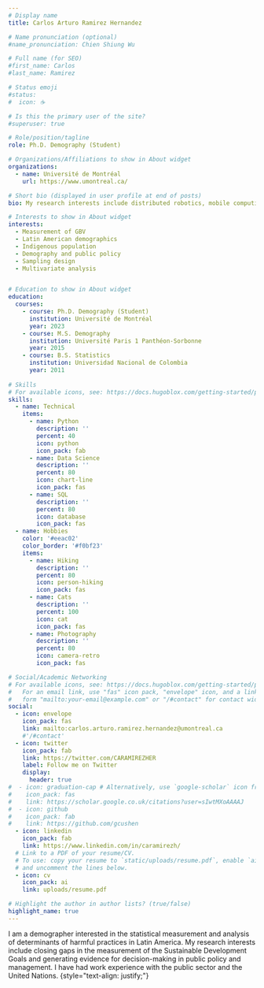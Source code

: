 ```yaml
---
# Display name
title: Carlos Arturo Ramirez Hernandez

# Name pronunciation (optional)
#name_pronunciation: Chien Shiung Wu

# Full name (for SEO)
#first_name: Carlos
#last_name: Ramirez

# Status emoji
#status:
#  icon: ☕️

# Is this the primary user of the site?
#superuser: true

# Role/position/tagline
role: Ph.D. Demography (Student)

# Organizations/Affiliations to show in About widget
organizations:
  - name: Université de Montréal
    url: https://www.umontreal.ca/

# Short bio (displayed in user profile at end of posts)
bio: My research interests include distributed robotics, mobile computing and programmable matter.

# Interests to show in About widget
interests:
  - Measurement of GBV
  - Latin American demographics
  - Indigenous population
  - Demography and public policy
  - Sampling design
  - Multivariate analysis


# Education to show in About widget
education:
  courses:
    - course: Ph.D. Demography (Student)
      institution: Université de Montréal
      year: 2023
    - course: M.S. Demography
      institution: Université Paris 1 Panthéon-Sorbonne
      year: 2015
    - course: B.S. Statistics
      institution: Universidad Nacional de Colombia
      year: 2011
      
# Skills
# For available icons, see: https://docs.hugoblox.com/getting-started/page-builder/#icons
skills:
  - name: Technical
    items:
      - name: Python
        description: ''
        percent: 40
        icon: python
        icon_pack: fab
      - name: Data Science
        description: ''
        percent: 80
        icon: chart-line
        icon_pack: fas
      - name: SQL
        description: ''
        percent: 80
        icon: database
        icon_pack: fas
  - name: Hobbies
    color: '#eeac02'
    color_border: '#f0bf23'
    items:
      - name: Hiking
        description: ''
        percent: 80
        icon: person-hiking
        icon_pack: fas
      - name: Cats
        description: ''
        percent: 100
        icon: cat
        icon_pack: fas
      - name: Photography
        description: ''
        percent: 80
        icon: camera-retro
        icon_pack: fas

# Social/Academic Networking
# For available icons, see: https://docs.hugoblox.com/getting-started/page-builder/#icons
#   For an email link, use "fas" icon pack, "envelope" icon, and a link in the
#   form "mailto:your-email@example.com" or "/#contact" for contact widget.
social:
  - icon: envelope
    icon_pack: fas
    link: mailto:carlos.arturo.ramirez.hernandez@umontreal.ca
    #'/#contact'
  - icon: twitter
    icon_pack: fab
    link: https://twitter.com/CARAMIREZHER
    label: Follow me on Twitter
    display:
      header: true
#  - icon: graduation-cap # Alternatively, use `google-scholar` icon from `ai` icon pack
#    icon_pack: fas
#    link: https://scholar.google.co.uk/citations?user=sIwtMXoAAAAJ
#  - icon: github
#    icon_pack: fab
#    link: https://github.com/gcushen
  - icon: linkedin
    icon_pack: fab
    link: https://www.linkedin.com/in/caramirezh/
  # Link to a PDF of your resume/CV.
  # To use: copy your resume to `static/uploads/resume.pdf`, enable `ai` icons in `params.yaml`,
  # and uncomment the lines below.
  - icon: cv
    icon_pack: ai
    link: uploads/resume.pdf

# Highlight the author in author lists? (true/false)
highlight_name: true
---
```


I am a demographer interested in the statistical measurement and analysis of determinants of harmful practices in Latin America. My research interests include closing gaps in the measurement of the Sustainable Development Goals and generating evidence for decision-making in public policy and management. I have had work experience with the public sector and the United Nations.
{style="text-align: justify;"}
